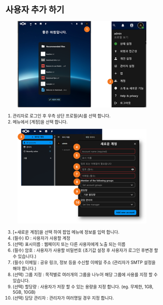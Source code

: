 # 사용자 추가 하기

<figure><img src="../../../.gitbook/assets/image (3).png" alt=""><figcaption></figcaption></figure>

1. 관리자로 로그인 후 우측 상단 프로필(A)를 선택 합니다.&#x20;
2. 메뉴에서 \[계정]을 선택 합니다.&#x20;

<figure><img src="../../../.gitbook/assets/image (5).png" alt=""><figcaption></figcaption></figure>

3. \[+새로운 계정]을 선택 하여 팝업 메뉴에 정보를 입력 합니다.&#x20;
4. (필수) ID : 사용자가 사용할 계정&#x20;
5. (선택) 표시이름 : 웹페이지 또는 다른 사용자에게 노출 되는 이름&#x20;
6. (필수) 암호 : 사용자가 사용할 비밀번호 (초기값 설정 후 사용자가 로그인  후변경 할 수 있습니다.)
7. (필수) 이메일 : 공유 링크, 정보 등을 수신할 이메일 주소 (관리자가 SMTP 설정을 해야 합니다.)
8. (선택) 그룹 지정 : 목적별로 여러개의 그룹을 나누어 해당 그룹에 사용를 지정 할 수 있습니다.&#x20;
9. (선택) 할당량 : 사용자가 저장 할 수 있는 용량을 지정 합니다. (eg. 무제한, 1GB, 5GB, 10GB)
10. (선택) 담당 관리자 : 관리자가 여러명일 경우 지정 합니다.&#x20;

